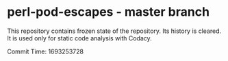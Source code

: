 # perl-pod-escapes - master branch

This repository contains frozen state of the repository.
Its history is cleared. It is used only for static code
analysis with Codacy.

Commit Time: 1693253728
